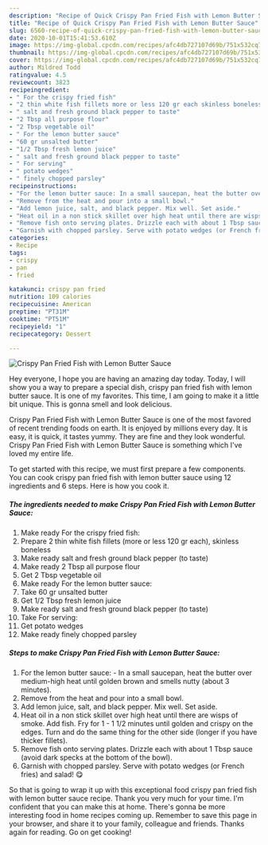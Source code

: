 ```yaml
---
description: "Recipe of Quick Crispy Pan Fried Fish with Lemon Butter Sauce"
title: "Recipe of Quick Crispy Pan Fried Fish with Lemon Butter Sauce"
slug: 6560-recipe-of-quick-crispy-pan-fried-fish-with-lemon-butter-sauce
date: 2020-10-01T15:41:53.610Z
image: https://img-global.cpcdn.com/recipes/afc4db727107d69b/751x532cq70/crispy-pan-fried-fish-with-lemon-butter-sauce-recipe-main-photo.jpg
thumbnail: https://img-global.cpcdn.com/recipes/afc4db727107d69b/751x532cq70/crispy-pan-fried-fish-with-lemon-butter-sauce-recipe-main-photo.jpg
cover: https://img-global.cpcdn.com/recipes/afc4db727107d69b/751x532cq70/crispy-pan-fried-fish-with-lemon-butter-sauce-recipe-main-photo.jpg
author: Mildred Todd
ratingvalue: 4.5
reviewcount: 3823
recipeingredient:
- " For the crispy fried fish"
- "2 thin white fish fillets more or less 120 gr each skinless boneless"
- " salt and fresh ground black pepper to taste"
- "2 Tbsp all purpose flour"
- "2 Tbsp vegetable oil"
- " For the lemon butter sauce"
- "60 gr unsalted butter"
- "1/2 Tbsp fresh lemon juice"
- " salt and fresh ground black pepper to taste"
- " For serving"
- " potato wedges"
- " finely chopped parsley"
recipeinstructions:
- "For the lemon butter sauce: In a small saucepan, heat the butter over medium-high heat until golden brown and smells nutty (about 3 minutes)."
- "Remove from the heat and pour into a small bowl."
- "Add lemon juice, salt, and black pepper. Mix well. Set aside."
- "Heat oil in a non stick skillet over high heat until there are wisps of smoke. Add fish. Fry for 1 - 1 1/2 minutes until golden and crispy on the edges. Turn and do the same thing for the other side (longer if you have thicker fillets)."
- "Remove fish onto serving plates. Drizzle each with about 1 Tbsp sauce (avoid dark specks at the bottom of the bowl)."
- "Garnish with chopped parsley. Serve with potato wedges (or French fries) and salad! 😋"
categories:
- Recipe
tags:
- crispy
- pan
- fried

katakunci: crispy pan fried 
nutrition: 109 calories
recipecuisine: American
preptime: "PT31M"
cooktime: "PT51M"
recipeyield: "1"
recipecategory: Dessert

---
```



![Crispy Pan Fried Fish with Lemon Butter Sauce](https://img-global.cpcdn.com/recipes/afc4db727107d69b/751x532cq70/crispy-pan-fried-fish-with-lemon-butter-sauce-recipe-main-photo.jpg)

Hey everyone, I hope you are having an amazing day today. Today, I will show you a way to prepare a special dish, crispy pan fried fish with lemon butter sauce. It is one of my favorites. This time, I am going to make it a little bit unique. This is gonna smell and look delicious.



Crispy Pan Fried Fish with Lemon Butter Sauce is one of the most favored of recent trending foods on earth. It is enjoyed by millions every day. It is easy, it is quick, it tastes yummy. They are fine and they look wonderful. Crispy Pan Fried Fish with Lemon Butter Sauce is something which I've loved my entire life.


To get started with this recipe, we must first prepare a few components. You can cook crispy pan fried fish with lemon butter sauce using 12 ingredients and 6 steps. Here is how you cook it.

<!--inarticleads1-->

##### The ingredients needed to make Crispy Pan Fried Fish with Lemon Butter Sauce:

1. Make ready  For the crispy fried fish:
1. Prepare 2 thin white fish fillets (more or less 120 gr each), skinless boneless
1. Make ready  salt and fresh ground black pepper (to taste)
1. Make ready 2 Tbsp all purpose flour
1. Get 2 Tbsp vegetable oil
1. Make ready  For the lemon butter sauce:
1. Take 60 gr unsalted butter
1. Get 1/2 Tbsp fresh lemon juice
1. Make ready  salt and fresh ground black pepper (to taste)
1. Take  For serving:
1. Get  potato wedges
1. Make ready  finely chopped parsley




<!--inarticleads2-->

##### Steps to make Crispy Pan Fried Fish with Lemon Butter Sauce:

1. For the lemon butter sauce: - In a small saucepan, heat the butter over medium-high heat until golden brown and smells nutty (about 3 minutes).
1. Remove from the heat and pour into a small bowl.
1. Add lemon juice, salt, and black pepper. Mix well. Set aside.
1. Heat oil in a non stick skillet over high heat until there are wisps of smoke. Add fish. Fry for 1 - 1 1/2 minutes until golden and crispy on the edges. Turn and do the same thing for the other side (longer if you have thicker fillets).
1. Remove fish onto serving plates. Drizzle each with about 1 Tbsp sauce (avoid dark specks at the bottom of the bowl).
1. Garnish with chopped parsley. Serve with potato wedges (or French fries) and salad! 😋




So that is going to wrap it up with this exceptional food crispy pan fried fish with lemon butter sauce recipe. Thank you very much for your time. I'm confident that you can make this at home. There's gonna be more interesting food in home recipes coming up. Remember to save this page in your browser, and share it to your family, colleague and friends. Thanks again for reading. Go on get cooking!
